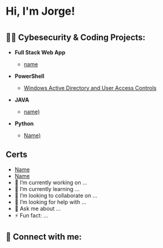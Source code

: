 <h1>Hi, I'm Jorge!<h1>
<h2> 👨‍💻 Cybesecurity & Coding Projects:</h2>

- <b>Full Stack Web App</b>
  - [name](link) </b></i>
- <b>PowerShell</b>
  - [Windows Active Directory and User Access Controls](https://github.com/Jorgemat10/ActiveDirectoryLab/tree/main)

- <b>JAVA </b>
  - [name)](link)

- <b>Python</b>
  - [Name)](Link)

<h2> Certs</h2>

- [Name ](link)
- [Name](link)
- 🔭 I’m currently working on ...
- 🌱 I’m currently learning ...
- 👯 I’m looking to collaborate on ...
- 🤔 I’m looking for help with ...
- 💬 Ask me about ...
- ⚡ Fun fact: ...

<h2> 🤳 Connect with me:</h2> 
